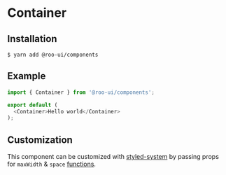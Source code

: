 # Container

<!-- STORY -->

## Installation

```shell
$ yarn add @roo-ui/components
```

## Example

```js
import { Container } from '@roo-ui/components';

export default (
  <Container>Hello world</Container>
);
```

## Customization

This component can be customized with [styled-system](https://jxnblk.com/styled-system) by passing props for `maxWidth` & `space` [functions](http://jxnblk.com/styled-system/table/).
